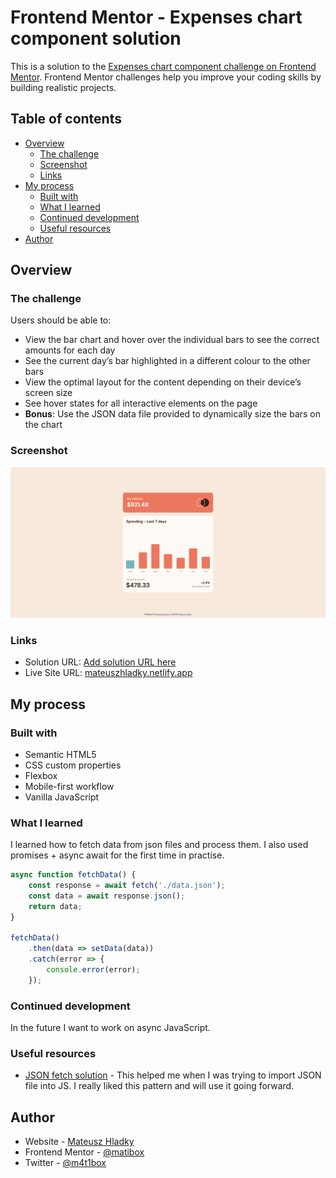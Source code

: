 # Frontend Mentor - Expenses chart component solution

This is a solution to the [Expenses chart component challenge on Frontend Mentor](https://www.frontendmentor.io/challenges/expenses-chart-component-e7yJBUdjwt). Frontend Mentor challenges help you improve your coding skills by building realistic projects. 

## Table of contents

- [Overview](#overview)
  - [The challenge](#the-challenge)
  - [Screenshot](#screenshot)
  - [Links](#links)
- [My process](#my-process)
  - [Built with](#built-with)
  - [What I learned](#what-i-learned)
  - [Continued development](#continued-development)
  - [Useful resources](#useful-resources)
- [Author](#author)

## Overview

### The challenge

Users should be able to:

- View the bar chart and hover over the individual bars to see the correct amounts for each day
- See the current day’s bar highlighted in a different colour to the other bars
- View the optimal layout for the content depending on their device’s screen size
- See hover states for all interactive elements on the page
- **Bonus**: Use the JSON data file provided to dynamically size the bars on the chart

### Screenshot

![](./images/screenshot.png)

### Links

- Solution URL: [Add solution URL here](https://your-solution-url.com)
- Live Site URL: [mateuszhladky.netlify.app](https://mateuszhladky.netlify.app/expenses-chart-component)

## My process

### Built with

- Semantic HTML5
- CSS custom properties
- Flexbox
- Mobile-first workflow
- Vanilla JavaScript

### What I learned

I learned how to fetch data from json files and process them. I also used promises + async await for the first time in practise.

```js
async function fetchData() {
    const response = await fetch('./data.json');
    const data = await response.json();
    return data;
}

fetchData()
    .then(data => setData(data))
    .catch(error => {
        console.error(error);
    });

```
### Continued development

In the future I want to work on async JavaScript.

### Useful resources

- [JSON fetch solution](https://dmitripavlutin.com/javascript-fetch-async-await/#1-intro-to-fetch) - This helped me when I was trying to import JSON file into JS. I really liked this pattern and will use it going forward.

## Author

- Website - [Mateusz Hladky](https://mateuszhladky.netlify.app)
- Frontend Mentor - [@matibox](https://www.frontendmentor.io/profile/matibox)
- Twitter - [@m4t1box](https://www.twitter.com/m4t1box)
